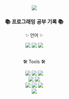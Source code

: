 <div align=center>
	<img src="https://capsule-render.vercel.app/api?type=wave&color=auto&height=300&section=header&text=HyeJI's%20GitHub&fontSize=90" />
</div>
<div align=center>
	<h3>📚 프로그래밍 공부 기록 📚</h3>
	<p>✨ 언어 ✨</p>
</div>
<div align="center">
	<img src="https://img.shields.io/badge/Java-007396?style=flat&logo=Java&logoColor=white" />
 	<img src="https://img.shields.io/badge/Python-3776AB?style=flat&logo=python&logoColor=white" />
  	<img src="https://img.shields.io/badge/C++-00599C?style=flat&logo=cplusplus&logoColor=white" />	
</div>
<br>
<div align=center>
	<p>🛠 Tools 🛠</p>
</div>
<div align="center">
 	<img src="https://img.shields.io/badge/Eclipse%20IDE-2C2255?style=flat&logo=EclipseIDE&logoColor=white" />
	<img src="https://img.shields.io/badge/Anaconda-44A833?style=flat&logo=anaconda&logoColor=white" />
	<img src="https://img.shields.io/badge/Visual%20Studio%20Code-007ACC?style=flat&logo=VisualStudioCode&logoColor=white" />
	<br>
	<img src="https://img.shields.io/badge/Arduino-00878F?style=flat&logo=arduino&logoColor=white" />
	<img src="https://img.shields.io/badge/Android-3DDC84?style=flat&logo=android&logoColor=white" />
	<br>
	<img src="https://img.shields.io/badge/Colab-F9AB00?style=flat&logo=googlecolab&logoColor=white" />
	<img src="https://img.shields.io/badge/Jupyter%20Notebook-F37626style=flat&logo=jupyter&logoColor=white" />
	<img src="https://img.shields.io/badge/GitHub-181717?style=flat&logo=GitHub&logoColor=white" />
</div>
<div align=center>
	<img src="https://github-readme-stats.vercel.app/api/top-langs/?username=hyejji&layout=compact"><br><br>

</div>

